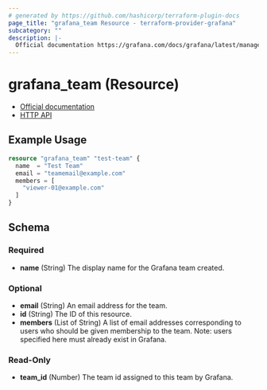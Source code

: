 ```yaml
---
# generated by https://github.com/hashicorp/terraform-plugin-docs
page_title: "grafana_team Resource - terraform-provider-grafana"
subcategory: ""
description: |-
  Official documentation https://grafana.com/docs/grafana/latest/manage-users/manage-teams/HTTP API https://grafana.com/docs/grafana/latest/http_api/team/
---
```


# grafana_team (Resource)

* [Official documentation](https://grafana.com/docs/grafana/latest/manage-users/manage-teams/)
* [HTTP API](https://grafana.com/docs/grafana/latest/http_api/team/)

## Example Usage

```terraform
resource "grafana_team" "test-team" {
  name  = "Test Team"
  email = "teamemail@example.com"
  members = [
    "viewer-01@example.com"
  ]
}
```

<!-- schema generated by tfplugindocs -->
## Schema

### Required

- **name** (String) The display name for the Grafana team created.

### Optional

- **email** (String) An email address for the team.
- **id** (String) The ID of this resource.
- **members** (List of String) A list of email addresses corresponding to users who should be given membership
to the team. Note: users specified here must already exist in Grafana.

### Read-Only

- **team_id** (Number) The team id assigned to this team by Grafana.



